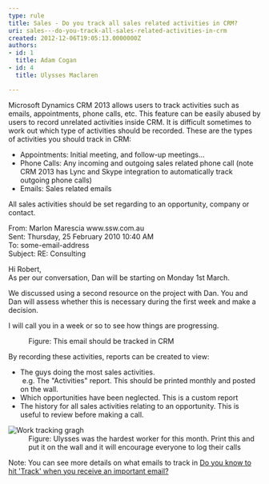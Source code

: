 ```yaml
---
type: rule
title: Sales - Do you track all sales related activities in CRM?
uri: sales---do-you-track-all-sales-related-activities-in-crm
created: 2012-12-06T19:05:13.0000000Z
authors:
- id: 1
  title: Adam Cogan
- id: 4
  title: Ulysses Maclaren

---
```




<span class='intro'> <p>Microsoft Dynamics CRM 2013&#160;allows users to track activities such as emails, appointments,
          phone calls, etc. This feature can be easily abused by users to record unrelated
          activities inside CRM. It is difficult sometimes to work out which type of activities
          should be recorded. These are the types of activities you should track in CRM&#58;
        </p> </span>

<ul><li>Appointments&#58; Initial meeting, and follow-up meetings... </li><li>Phone Calls&#58; Any incoming and outgoing sales related phone call (note CRM 2013 has&#160;Lync and Skype integration to automatically track outgoing phone calls)​</li><li>Emails&#58; Sales related emails </li></ul><p> All sales activities should be set regarding to&#160;an opportunity, company or contact.</p><dl><dt class="greyBox"><p>            From&#58; Marlon Marescia​ www.ssw.com.au 
         <br> Sent&#58; Thursday, 25 February 2010 10&#58;40 AM<br> To&#58; some-email-address<br> Subject&#58; RE&#58; Consulting<br></p><p>Hi Robert,<br> As per our conversation, Dan will be starting on Monday 1st March.</p><p>We discussed using a second resource on the project with Dan. You and Dan will assess whether this is necessary during the first week and make a decision.</p><p>I will call you in a week or so to see how things are progressing.</p></dt><dd> Figure&#58; This email should be tracked in CRM</dd></dl><p>By recording these activities, reports can be created to view&#58;</p><ul><li>The guys doing the most sales activities.<br>&#160;e.g. The &quot;Activities&quot; report. This should be printed monthly and posted on the wall.</li><li>Which opportunities have been neglected. This is a custom report​</li><li>The history fo​r all sales activities relating to an opportunity. This is useful to review before making a call.</li></ul><dl class="image"><dt> 
      <img src="/Communication/RulesToBetterCRMForUsers/PublishingImages/TrackingGraph.jpg" alt="Work tracking gragh" />
   </dt><dd> Figure&#58; Ulysses was the hardest worker for this month. Print this and put it on the wall and it will encourage everyone to log their calls </dd></dl><p>
Note&#58; ​You can see more details on what emails to track in&#160;<a href="/Communication/RulesToBetterCRMForUsers/Pages/Hit-Track-in-CRM-when-you-receive-an-important-email.aspx">Do you know to hit 'Track' when you receive an important email?​​</a></p>


